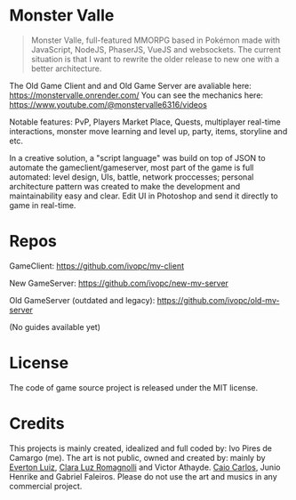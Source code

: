 # Monster Valle
> Monster Valle, full-featured MMORPG based in Pokémon made with JavaScript, NodeJS, PhaserJS, VueJS and websockets. 
> The current situation is that I want to rewrite the older release to new one with a better architecture.

The Old Game Client and and Old Game Server are avaliable here: https://monstervalle.onrender.com/
You can see the mechanics here: https://www.youtube.com/@monstervalle6316/videos



Notable features: PvP, Players Market Place, Quests, multiplayer real-time interactions, monster move learning and level up, party, items, storyline and etc.

In a creative solution, a "script language" was build on top of JSON to automate the gameclient/gameserver, most part of the game is full automated: level design, UIs, battle, network proccesses; personal architecture pattern was created to make the development and maintainability easy and clear. Edit UI in Photoshop and send it directly to game in real-time. 

# Repos
GameClient: https://github.com/ivopc/mv-client

New GameServer: https://github.com/ivopc/new-mv-server

Old GameServer (outdated and legacy): https://github.com/ivopc/old-mv-server

(No guides available yet)

# License
The code of game source project is released under the MIT license.

# Credits
This projects is mainly created, idealized and full coded by: Ivo Pires de Camargo (me). 
The art is not public, owned and created by: mainly by [Everton Luiz](https://soundcloud.com/evertonluizmaestro?), [Clara Luz Romagnolli](https://linktr.ee/shaarpie) and Victor Athayde. [Caio Carlos](https://clockworkraven.itch.io/), Junio Henrike and Gabriel Faleiros. Please do not use the art and musics in any commercial project.

